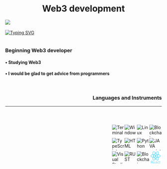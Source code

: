 <h1 font="Play" align="center">Web3 development </h1>

<img src="https://user-images.githubusercontent.com/116753493/199089525-a6b14f0a-23b0-4980-8f73-3a2723b599e7.gif" />

<a href="https://git.io/typing-svg"><img src="https://readme-typing-svg.demolab.com?font=Play&size=30&duration=4300&pause=500&color=9F44F7&center=true&vCenter=true&width=435&lines=Welcome+to+my+metaverse!" alt="Typing SVG" /></a>

#

<h3 font="Play" align="left">Beginning Web3 developer </h3>
<h4 font="Play" align="left">• Studying Web3 </h4>
<h4 font="Play" align="left">• I would be glad to get advice from programmers </h4>
  <h5 font="Play" align="left">⠀</h5>
<h3 align="right">Languages and Instruments</h3>

<hr>

  <h3 font="Play" align="left">⠀</h3>
<img align="right" src="https://user-images.githubusercontent.com/116753493/199121542-aab5a657-b0b9-49a2-92f2-9dfcd05bcc0d.png" alt="Blockchain" width="40" height="40"/>
<img align="right" src="https://user-images.githubusercontent.com/116753493/199081153-5821e9a1-2927-47b5-8b6e-f46fe178024c.png" alt="Linux" width="40" height="40"/>
<img align="right" src="https://user-images.githubusercontent.com/116753493/199081513-be2e9f08-2971-473c-8e7c-58c803c52840.png" alt="Windows" width="40" height="40"/>
<img align="right" src="https://user-images.githubusercontent.com/116753493/199081651-29c840f7-d29a-4b53-a921-56b2ebc83e4c.png" alt="Terminal" width="40" height="40"/> 
  <h3 font="Play" align="left">⠀</h3>
<img align="right" src="https://user-images.githubusercontent.com/116753493/199037996-47c4eb21-7612-4b00-8cca-3b3f37563039.png" alt="JAVA script" width="40" height="40"/>
<img align="right" src="https://user-images.githubusercontent.com/116753493/199038472-6190f3cb-c439-4bd8-b7e5-2f3e8964f90d.png" alt="Python" width="40" height="40"/>
<img align="right" src="https://user-images.githubusercontent.com/116753493/199051540-140d7975-32f4-41d0-9e1e-4ac740b64f4e.png" alt="HTML" width="40" height="40"/>
<img align="right" src="https://user-images.githubusercontent.com/116753493/199125143-4d3ed8b2-92d5-41d9-a359-0fa63b4fc2de.png" alt="TypeScript" width="40" height="40"/>
  <h3 font="Play" align="left">⠀</h3>
<img align="right" src="https://raw.githubusercontent.com/devicons/devicon/master/icons/react/react-original-wordmark.svg" alt="React" width="40" height="40"/>
<img align="right" src="https://user-images.githubusercontent.com/116753493/199125791-87dedd36-d6eb-4783-975e-9c16e270aea5.png" alt="Blockchain" width="40" height="40"/>
<img align="right" src="https://user-images.githubusercontent.com/116753493/199125515-0680d6e4-1ad9-486a-95df-6b74fbe6e21b.png" alt="RUST" width="40" height="40"/>
<img align="right" src="https://user-images.githubusercontent.com/116753493/199036981-d856400d-9370-4b6d-a4ea-90a59c2042d6.png" alt="Visual Studio" width="40" height="40"/>
  <h3 font="Play" align="left">⠀</h3>
